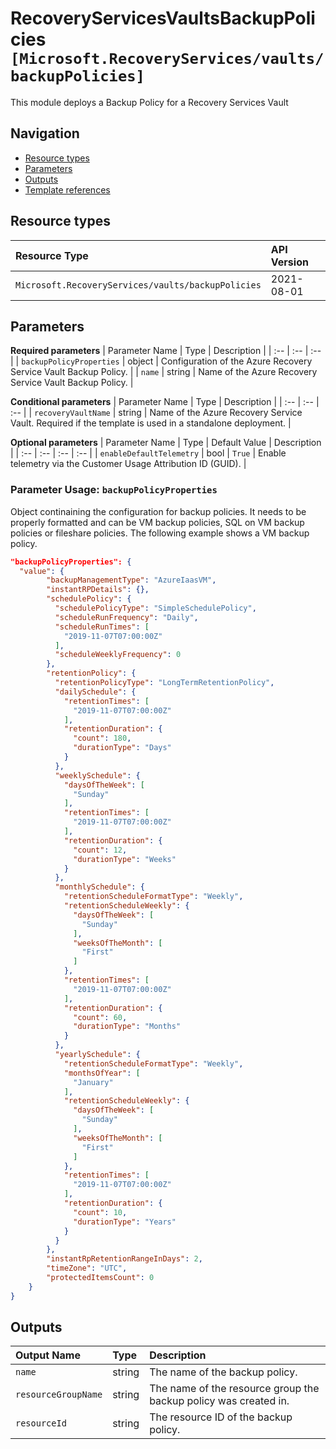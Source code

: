 # RecoveryServicesVaultsBackupPolicies `[Microsoft.RecoveryServices/vaults/backupPolicies]`

This module deploys a Backup Policy for a Recovery Services Vault

## Navigation

- [Resource types](#Resource-types)
- [Parameters](#Parameters)
- [Outputs](#Outputs)
- [Template references](#Template-references)

## Resource types

| Resource Type | API Version |
| :-- | :-- |
| `Microsoft.RecoveryServices/vaults/backupPolicies` | 2021-08-01 |

## Parameters

**Required parameters**
| Parameter Name | Type | Description |
| :-- | :-- | :-- |
| `backupPolicyProperties` | object | Configuration of the Azure Recovery Service Vault Backup Policy. |
| `name` | string | Name of the Azure Recovery Service Vault Backup Policy. |

**Conditional parameters**
| Parameter Name | Type | Description |
| :-- | :-- | :-- |
| `recoveryVaultName` | string | Name of the Azure Recovery Service Vault. Required if the template is used in a standalone deployment. |

**Optional parameters**
| Parameter Name | Type | Default Value | Description |
| :-- | :-- | :-- | :-- |
| `enableDefaultTelemetry` | bool | `True` | Enable telemetry via the Customer Usage Attribution ID (GUID). |

### Parameter Usage: `backupPolicyProperties`

Object continaining the configuration for backup policies. It needs to be properly formatted and can be VM backup policies, SQL on VM backup policies or fileshare policies. The following example shows a VM backup policy.

```json
"backupPolicyProperties": {
  "value": {
        "backupManagementType": "AzureIaasVM",
        "instantRPDetails": {},
        "schedulePolicy": {
          "schedulePolicyType": "SimpleSchedulePolicy",
          "scheduleRunFrequency": "Daily",
          "scheduleRunTimes": [
            "2019-11-07T07:00:00Z"
          ],
          "scheduleWeeklyFrequency": 0
        },
        "retentionPolicy": {
          "retentionPolicyType": "LongTermRetentionPolicy",
          "dailySchedule": {
            "retentionTimes": [
              "2019-11-07T07:00:00Z"
            ],
            "retentionDuration": {
              "count": 180,
              "durationType": "Days"
            }
          },
          "weeklySchedule": {
            "daysOfTheWeek": [
              "Sunday"
            ],
            "retentionTimes": [
              "2019-11-07T07:00:00Z"
            ],
            "retentionDuration": {
              "count": 12,
              "durationType": "Weeks"
            }
          },
          "monthlySchedule": {
            "retentionScheduleFormatType": "Weekly",
            "retentionScheduleWeekly": {
              "daysOfTheWeek": [
                "Sunday"
              ],
              "weeksOfTheMonth": [
                "First"
              ]
            },
            "retentionTimes": [
              "2019-11-07T07:00:00Z"
            ],
            "retentionDuration": {
              "count": 60,
              "durationType": "Months"
            }
          },
          "yearlySchedule": {
            "retentionScheduleFormatType": "Weekly",
            "monthsOfYear": [
              "January"
            ],
            "retentionScheduleWeekly": {
              "daysOfTheWeek": [
                "Sunday"
              ],
              "weeksOfTheMonth": [
                "First"
              ]
            },
            "retentionTimes": [
              "2019-11-07T07:00:00Z"
            ],
            "retentionDuration": {
              "count": 10,
              "durationType": "Years"
            }
          }
        },
        "instantRpRetentionRangeInDays": 2,
        "timeZone": "UTC",
        "protectedItemsCount": 0
    }
}
```


## Outputs

| Output Name | Type | Description |
| :-- | :-- | :-- |
| `name` | string | The name of the backup policy. |
| `resourceGroupName` | string | The name of the resource group the backup policy was created in. |
| `resourceId` | string | The resource ID of the backup policy. |

